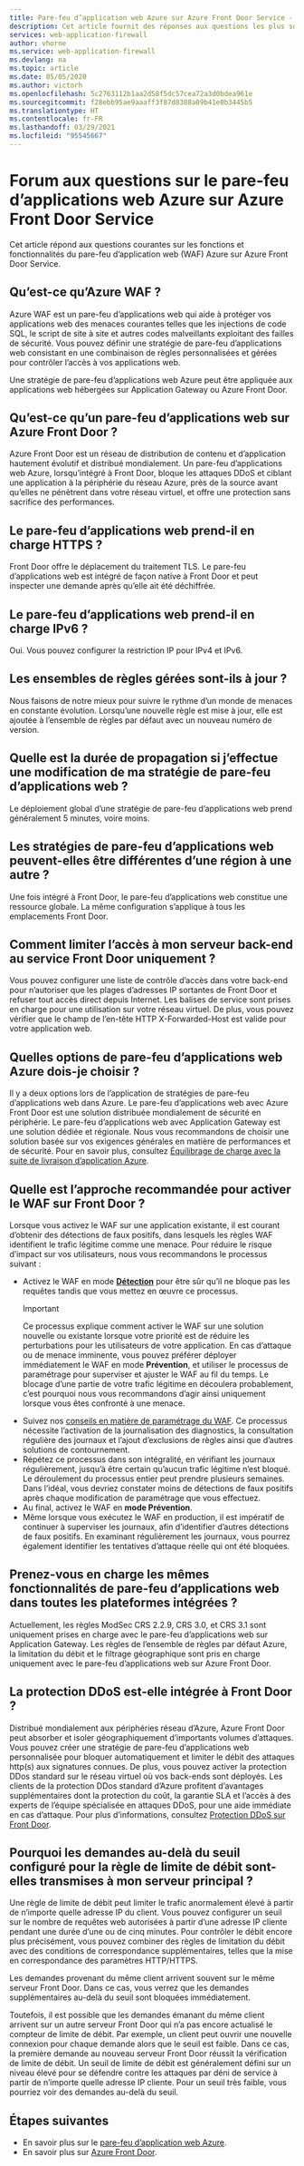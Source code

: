 ```yaml
---
title: Pare-feu d’application web Azure sur Azure Front Door Service - Questions fréquentes (FAQ)
description: Cet article fournit des réponses aux questions les plus souvent posées sur le pare-feu d’applications web sur Azure Front Door.
services: web-application-firewall
author: vhorne
ms.service: web-application-firewall
ms.devlang: na
ms.topic: article
ms.date: 05/05/2020
ms.author: victorh
ms.openlocfilehash: 5c2763112b1aa2d58f5dc57cea72a3d0bdea961e
ms.sourcegitcommit: f28ebb95ae9aaaff3f87d8388a09b41e0b3445b5
ms.translationtype: HT
ms.contentlocale: fr-FR
ms.lasthandoff: 03/29/2021
ms.locfileid: "95545667"
---
```

# <a name="frequently-asked-questions-for-azure-web-application-firewall-on-azure-front-door-service"></a>Forum aux questions sur le pare-feu d’applications web Azure sur Azure Front Door Service

Cet article répond aux questions courantes sur les fonctions et fonctionnalités du pare-feu d’application web (WAF) Azure sur Azure Front Door Service. 

## <a name="what-is-azure-waf"></a>Qu’est-ce qu’Azure WAF ?

Azure WAF est un pare-feu d’applications web qui aide à protéger vos applications web des menaces courantes telles que les injections de code SQL, le script de site à site et autres codes malveillants exploitant des failles de sécurité. Vous pouvez définir une stratégie de pare-feu d’applications web consistant en une combinaison de règles personnalisées et gérées pour contrôler l’accès à vos applications web.

Une stratégie de pare-feu d’applications web Azure peut être appliquée aux applications web hébergées sur Application Gateway ou Azure Front Door.

## <a name="what-is-waf-on-azure-front-door"></a>Qu’est-ce qu’un pare-feu d’applications web sur Azure Front Door ? 

Azure Front Door est un réseau de distribution de contenu et d’application hautement évolutif et distribué mondialement. Un pare-feu d’applications web Azure, lorsqu’intégré à Front Door, bloque les attaques DDoS et ciblant une application à la périphérie du réseau Azure, près de la source avant qu’elles ne pénètrent dans votre réseau virtuel, et offre une protection sans sacrifice des performances.

## <a name="does-azure-waf-support-https"></a>Le pare-feu d’applications web prend-il en charge HTTPS ?

Front Door offre le déplacement du traitement TLS. Le pare-feu d’applications web est intégré de façon native à Front Door et peut inspecter une demande après qu’elle ait été déchiffrée.

## <a name="does-azure-waf-support-ipv6"></a>Le pare-feu d’applications web prend-il en charge IPv6 ?

Oui. Vous pouvez configurer la restriction IP pour IPv4 et IPv6.

## <a name="how-up-to-date-are-the-managed-rule-sets"></a>Les ensembles de règles gérées sont-ils à jour ?

Nous faisons de notre mieux pour suivre le rythme d’un monde de menaces en constante évolution. Lorsqu’une nouvelle règle est mise à jour, elle est ajoutée à l’ensemble de règles par défaut avec un nouveau numéro de version.

## <a name="what-is-the-propagation-time-if-i-make-a-change-to-my-waf-policy"></a>Quelle est la durée de propagation si j’effectue une modification de ma stratégie de pare-feu d’applications web ?

Le déploiement global d’une stratégie de pare-feu d’applications web prend généralement 5 minutes, voire moins.

## <a name="can-waf-policies-be-different-for-different-regions"></a>Les stratégies de pare-feu d’applications web peuvent-elles être différentes d’une région à une autre ?

Une fois intégré à Front Door, le pare-feu d’applications web constitue une ressource globale. La même configuration s’applique à tous les emplacements Front Door.
 
## <a name="how-do-i-limit-access-to-my-back-end-to-be-from-front-door-only"></a>Comment limiter l’accès à mon serveur back-end au service Front Door uniquement ?

Vous pouvez configurer une liste de contrôle d’accès dans votre back-end pour n’autoriser que les plages d’adresses IP sortantes de Front Door et refuser tout accès direct depuis Internet. Les balises de service sont prises en charge pour une utilisation sur votre réseau virtuel. De plus, vous pouvez vérifier que le champ de l’en-tête HTTP X-Forwarded-Host est valide pour votre application web.

## <a name="which-azure-waf-options-should-i-choose"></a>Quelles options de pare-feu d’applications web Azure dois-je choisir ?

Il y a deux options lors de l’application de stratégies de pare-feu d’applications web dans Azure. Le pare-feu d’applications web avec Azure Front Door est une solution distribuée mondialement de sécurité en périphérie. Le pare-feu d’applications web avec Application Gateway est une solution dédiée et régionale. Nous vous recommandons de choisir une solution basée sur vos exigences générales en matière de performances et de sécurité. Pour en savoir plus, consultez [Équilibrage de charge avec la suite de livraison d’application Azure](../../frontdoor/front-door-lb-with-azure-app-delivery-suite.md).

## <a name="whats-the-recommended-approach-to-enabling-waf-on-front-door"></a>Quelle est l’approche recommandée pour activer le WAF sur Front Door ?

Lorsque vous activez le WAF sur une application existante, il est courant d’obtenir des détections de faux positifs, dans lesquels les règles WAF identifient le trafic légitime comme une menace. Pour réduire le risque d’impact sur vos utilisateurs, nous vous recommandons le processus suivant :

* Activez le WAF en mode [**Détection**](./waf-front-door-create-portal.md#change-mode) pour être sûr qu’il ne bloque pas les requêtes tandis que vous mettez en œuvre ce processus.
  > [!IMPORTANT]
  > Ce processus explique comment activer le WAF sur une solution nouvelle ou existante lorsque votre priorité est de réduire les perturbations pour les utilisateurs de votre application. En cas d’attaque ou de menace imminente, vous pouvez préférer déployer immédiatement le WAF en mode **Prévention**, et utiliser le processus de paramétrage pour superviser et ajuster le WAF au fil du temps. Le blocage d’une partie de votre trafic légitime en découlera probablement, c’est pourquoi nous vous recommandons d’agir ainsi uniquement lorsque vous êtes confronté à une menace.
* Suivez nos [conseils en matière de paramétrage du WAF](./waf-front-door-tuning.md). Ce processus nécessite l’activation de la journalisation des diagnostics, la consultation régulière des journaux et l’ajout d’exclusions de règles ainsi que d’autres solutions de contournement.
* Répétez ce processus dans son intégralité, en vérifiant les journaux régulièrement, jusqu’à être certain qu’aucun trafic légitime n’est bloqué. Le déroulement du processus entier peut prendre plusieurs semaines. Dans l’idéal, vous devriez constater moins de détections de faux positifs après chaque modification de paramétrage que vous effectuez.
* Au final, activez le WAF en **mode Prévention**.
* Même lorsque vous exécutez le WAF en production, il est impératif de continuer à superviser les journaux, afin d’identifier d’autres détections de faux positifs. En examinant régulièrement les journaux, vous pourrez également identifier les tentatives d’attaque réelle qui ont été bloquées.

## <a name="do-you-support-same-waf-features-in-all-integrated-platforms"></a>Prenez-vous en charge les mêmes fonctionnalités de pare-feu d’applications web dans toutes les plateformes intégrées ?

Actuellement, les règles ModSec CRS 2.2.9, CRS 3.0, et CRS 3.1 sont uniquement prises en charge avec le pare-feu d’applications web sur Application Gateway. Les règles de l’ensemble de règles par défaut Azure, la limitation du débit et le filtrage géographique sont pris en charge uniquement avec le pare-feu d’applications web sur Azure Front Door.

## <a name="is-ddos-protection-integrated-with-front-door"></a>La protection DDoS est-elle intégrée à Front Door ? 

Distribué mondialement aux périphéries réseau d’Azure, Azure Front Door peut absorber et isoler géographiquement d’importants volumes d’attaques. Vous pouvez créer une stratégie de pare-feu d’applications web personnalisée pour bloquer automatiquement et limiter le débit des attaques http(s) aux signatures connues. De plus, vous pouvez activer la protection DDos standard sur le réseau virtuel où vos back-ends sont déployés. Les clients de la protection DDos standard d’Azure profitent d’avantages supplémentaires dont la protection du coût, la garantie SLA et l’accès à des experts de l’équipe spécialisée en attaques DDoS, pour une aide immédiate en cas d’attaque. Pour plus d’informations, consultez [Protection DDoS sur Front Door](../../frontdoor/front-door-ddos.md).

## <a name="why-do-additional-requests-above-the-threshold-configured-for-my-rate-limit-rule-get-passed-to-my-backend-server"></a>Pourquoi les demandes au-delà du seuil configuré pour la règle de limite de débit sont-elles transmises à mon serveur principal ?

Une règle de limite de débit peut limiter le trafic anormalement élevé à partir de n’importe quelle adresse IP du client. Vous pouvez configurer un seuil sur le nombre de requêtes web autorisées à partir d’une adresse IP cliente pendant une durée d’une ou de cinq minutes. Pour contrôler le débit encore plus précisément, vous pouvez combiner des règles de limitation du débit avec des conditions de correspondance supplémentaires, telles que la mise en correspondance des paramètres HTTP/HTTPS. 

Les demandes provenant du même client arrivent souvent sur le même serveur Front Door. Dans ce cas, vous verrez que les demandes supplémentaires au-delà du seuil sont bloquées immédiatement. 

Toutefois, il est possible que les demandes émanant du même client arrivent sur un autre serveur Front Door qui n’a pas encore actualisé le compteur de limite de débit. Par exemple, un client peut ouvrir une nouvelle connexion pour chaque demande alors que le seuil est faible. Dans ce cas, la première demande au nouveau serveur Front Door réussit la vérification de limite de débit. Un seuil de limite de débit est généralement défini sur un niveau élevé pour se défendre contre les attaques par déni de service à partir de n’importe quelle adresse IP cliente. Pour un seuil très faible, vous pourriez voir des demandes au-delà du seuil.

## <a name="next-steps"></a>Étapes suivantes

- En savoir plus sur le [pare-feu d’application web Azure](../overview.md).
- En savoir plus sur [Azure Front Door](../../frontdoor/front-door-overview.md).